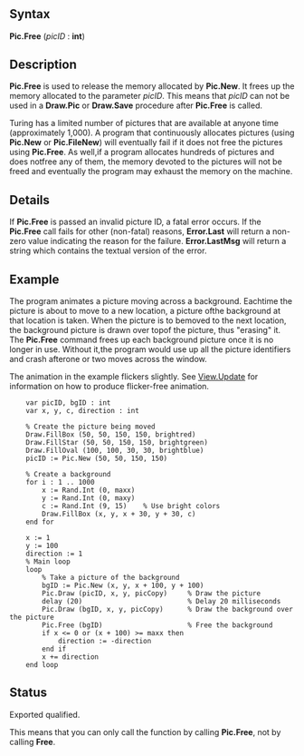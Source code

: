 
# 

## Syntax
**Pic.Free** (_picID_ : **int**)

## Description
**Pic.Free** is used to release the memory allocated by **Pic.New**. It frees up the memory allocated to the parameter _picID_. This means that _picID_ can not be used in a **Draw.Pic** or **Draw.Save** procedure after **Pic.Free** is called.

Turing has a limited number of pictures that are available at anyone time (approximately 1,000). A program that continuously allocates pictures (using **Pic.New** or **Pic.FileNew**) will eventually fail if it does not free the pictures using **Pic.Free**. As well,if a program allocates hundreds of pictures and does notfree any of them, the memory devoted to the pictures will not be freed and eventually the program may exhaust the memory on the machine.


## Details
If **Pic.Free** is passed an invalid picture ID, a fatal error occurs. If the **Pic.Free** call fails for other (non-fatal) reasons, **Error.Last** will return a non-zero value indicating the reason for the failure. **Error.LastMsg** will return a string which contains the textual version of the error.


## Example
The program animates a picture moving across a background.  Eachtime the picture is about to move to a new location, a picture ofthe background at that location is taken. When the picture is to bemoved to the next location, the background picture is drawn over topof the picture, thus "erasing" it. The **Pic.Free** command frees up each background picture once it is no longer in use. Without it,the program would use up all the picture identifiers and crash afterone or two moves across the window.

The animation in the example flickers slightly. See [View.Update](view_update.html) for information on how to produce flicker-free animation.

        var picID, bgID : int
        var x, y, c, direction : int

        % Create the picture being moved
        Draw.FillBox (50, 50, 150, 150, brightred)
        Draw.FillStar (50, 50, 150, 150, brightgreen)
        Draw.FillOval (100, 100, 30, 30, brightblue)
        picID := Pic.New (50, 50, 150, 150)

        % Create a background
        for i : 1 .. 1000
            x := Rand.Int (0, maxx)
            y := Rand.Int (0, maxy)
            c := Rand.Int (9, 15)    % Use bright colors
            Draw.FillBox (x, y, x + 30, y + 30, c)
        end for

        x := 1
        y := 100
        direction := 1
        % Main loop
        loop
            % Take a picture of the background 
            bgID := Pic.New (x, y, x + 100, y + 100)
            Pic.Draw (picID, x, y, picCopy)     % Draw the picture
            delay (20)                          % Delay 20 milliseconds
            Pic.Draw (bgID, x, y, picCopy)      % Draw the background over the picture
            Pic.Free (bgID)                     % Free the background
            if x <= 0 or (x + 100) >= maxx then
                direction := -direction
            end if
            x += direction
        end loop
## Status
Exported qualified.

This means that you can only call the function by calling **Pic.Free**, not by calling **Free**.

